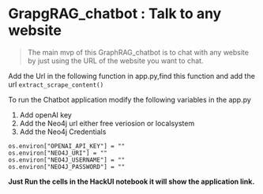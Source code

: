 # GrapgRAG_chatbot : Talk to any website
> The main mvp of this GraphRAG_chatbot is to chat with any website by just using the URL of the website you want to chat.

Add the Url in the following function in app.py,find this function and add the url `extract_scrape_content()`

To run the Chatbot application modify the following variables in the app.py
  1. Add openAI key
  2. Add the Neo4j url either free veriosion or localsystem
  3. Add the Neo4j Credentials
```
os.environ["OPENAI_API_KEY"] = ""
os.environ["NEO4J_URI"] = ""
os.environ["NEO4J_USERNAME"] = ""
os.environ["NEO4J_PASSWORD"] = ""
```

**Just Run the cells in the HackUI notebook it will show the application link.**
